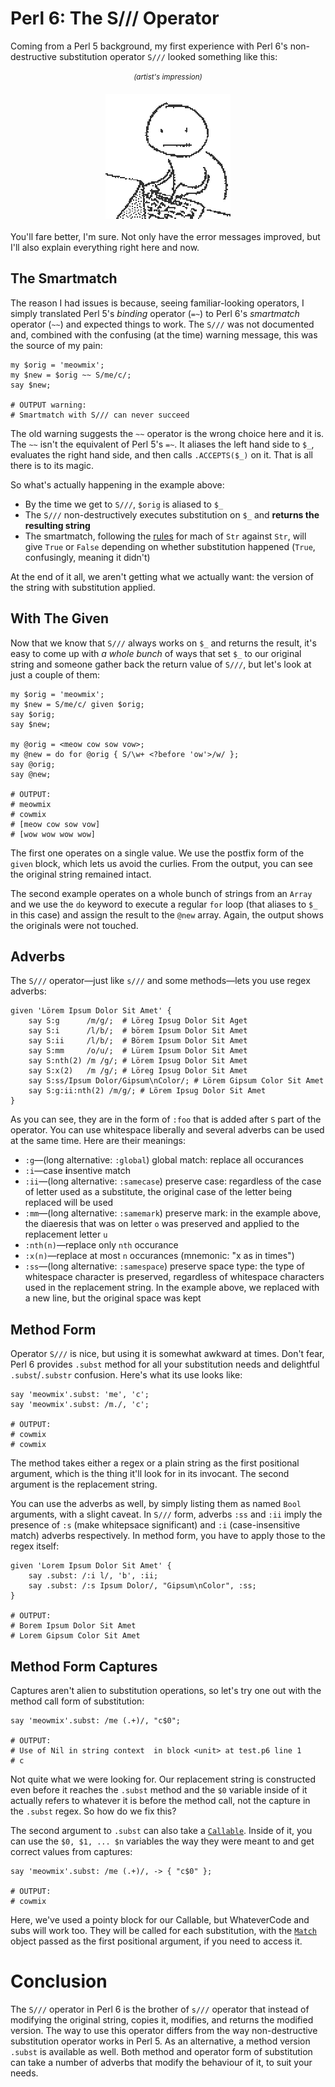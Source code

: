 # Perl 6: The S/// Operator

Coming from a Perl 5 background, my first experience with Perl 6's non-destructive substitution operator `S///` looked something like this:

<p style="text-align: center">
    <small><i>(artist's impression)</i></small>
    <img src="stock/20160428-Substitutions.gif" style="display: block; margin: 20px auto;">
</p>

You'll fare better, I'm sure. Not only have the error messages improved, but I'll also explain everything right here and now.

## The Smartmatch

The reason I had issues is because, seeing familiar-looking operators, I
simply translated Perl 5's *binding* operator (`=~`) to Perl 6's
*smartmatch* operator (`~~`) and expected things to work. The `S///` was not documented and, combined with the confusing (at the time) warning message, this was the source of my pain:

    my $orig = 'meowmix';
    my $new = $orig ~~ S/me/c/;
    say $new;

    # OUTPUT warning:
    # Smartmatch with S/// can never succeed

The old warning suggests the `~~` operator is the wrong choice here and it is.
The `~~` isn't the equivalent of Perl 5's `=~`. It aliases the left hand side
to `$_`, evaluates the right hand side, and then calls `.ACCEPTS($_)` on it. That is all there is to its magic.

So what's actually happening in the example above:

* By the time we get to `S///`, `$orig` is aliased to `$_`
* The `S///` non-destructively executes substitution on `$_` and **returns the resulting string**
* The smartmatch, following the [rules](http://docs.perl6.org/routine/~~) for
mach of `Str` against `Str`, will give `True` or `False` depending on whether
substitution happened (`True`, confusingly, meaning it didn't)

At the end of it all, we aren't getting what we actually want: the version of the string with substitution applied.

## With The Given

Now that we know that `S///` always works on `$_` and returns the result, it's
easy to come up with *a whole bunch* of ways that set `$_` to our original
string and someone gather back the return value of `S///`, but let's look
at just a couple of them:

    my $orig = 'meowmix';
    my $new = S/me/c/ given $orig;
    say $orig;
    say $new;

    my @orig = <meow cow sow vow>;
    my @new = do for @orig { S/\w+ <?before 'ow'>/w/ };
    say @orig;
    say @new;

    # OUTPUT:
    # meowmix
    # cowmix
    # [meow cow sow vow]
    # [wow wow wow wow]

The first one operates on a single value. We use the postfix form of the
`given` block, which lets us avoid the curlies. From the output, you can see the original string remained intact.

The second example operates on a whole bunch of strings from an `Array` and we
use the `do` keyword to execute a regular `for` loop (that aliases to `$_` in this case) and assign the result to the `@new` array. Again, the output shows
the originals were not touched.

## Adverbs

The `S///` operator—just like `s///` and some methods—lets you use regex adverbs:

    given 'Lörem Ipsum Dolor Sit Amet' {
        say S:g      /m/g/;  # Löreg Ipsug Dolor Sit Aget
        say S:i      /l/b/;  # börem Ipsum Dolor Sit Amet
        say S:ii     /l/b/;  # Börem Ipsum Dolor Sit Amet
        say S:mm     /o/u/;  # Lürem Ipsum Dolor Sit Amet
        say S:nth(2) /m /g/; # Lörem Ipsug Dolor Sit Amet
        say S:x(2)   /m /g/; # Löreg Ipsug Dolor Sit Amet
        say S:ss/Ipsum Dolor/Gipsum\nColor/; # Lörem Gipsum Color Sit Amet
        say S:g:ii:nth(2) /m/g/; # Lörem Ipsug Dolor Sit Amet
    }

As you can see, they are in the form of `:foo` that is added after `S` part of the operator. You can
use whitespace liberally and several adverbs can be used at the same time. Here are their
meanings:

* `:g`—(long alternative: `:global`) global match: replace all occurances
* `:i`—case **i**nsentive match
* `:ii`—(long alternative: `:samecase`) preserve case: regardless of the case of letter used as a substitute, the original case of the letter being replaced will be used
* `:mm`—(long alternative: `:samemark`) preserve mark: in the example above, the diaeresis that was on letter `o` was preserved and applied to the replacement letter `u`
* `:nth(n)`—replace only `nth` occurance
* `:x(n)`—replace at most `n` occurances (mnemonic: "x as in times")
* `:ss`—(long alternative: `:samespace`) preserve space type: the type of whitespace character is preserved, regardless of whitespace characters used in the replacement string. In the example above, we replaced with a new line, but the original space was kept
    
## Method Form

Operator `S///` is nice, but using it is somewhat awkward at times. Don't fear, Perl 6 provides
`.subst` method for all your substitution needs and delightful `.subst`/`.substr` confusion. Here's
what its use looks like:

    say 'meowmix'.subst: 'me', 'c';
    say 'meowmix'.subst: /m./, 'c';

    # OUTPUT:
    # cowmix
    # cowmix

The method takes either a regex or a plain string as the first positional argument, which is the thing it'll
look for in its invocant. The second argument is the replacement string.

You can use the adverbs as well, by simply listing them as named `Bool` arguments,
with a slight caveat. In `S///` form, adverbs `:ss` and `:ii` imply
the presence of `:s` (make whitepsace significant) and `:i` (case-insensitive match) adverbs respectively.
In method form, you have to apply those to the regex itself:

    given 'Lorem Ipsum Dolor Sit Amet' {
        say .subst: /:i l/, 'b', :ii;
        say .subst: /:s Ipsum Dolor/, "Gipsum\nColor", :ss;
    }

    # OUTPUT:
    # Borem Ipsum Dolor Sit Amet
    # Lorem Gipsum Color Sit Amet

## Method Form Captures

Captures aren't alien to substitution operations, so let's try one out with the method call form
of substitution:

    say 'meowmix'.subst: /me (.+)/, "c$0";

    # OUTPUT:
    # Use of Nil in string context  in block <unit> at test.p6 line 1
    # c

Not quite what we were looking for. Our replacement string is constructed even before it reaches the `.subst` method and the `$0` variable inside of it actually refers to whatever it is before the
method call, not the capture in the `.subst` regex. So how do we fix this?

The second argument to `.subst` can also take a [`Callable`](http://docs.perl6.org/type/Callable). Inside
of it, you can use the `$0, $1, ... $n` variables the way they were meant to and get correct values from
captures:

    say 'meowmix'.subst: /me (.+)/, -> { "c$0" };

    # OUTPUT:
    # cowmix

Here, we've used a pointy block for our Callable, but WhateverCode and subs will work too. They will
be called for each substitution, with the [`Match`](http://docs.perl6.org/type/Match) object passed
as the first positional argument, if you need to access it.

# Conclusion

The `S///` operator in Perl 6 is the brother of `s///` operator that instead of modifying the original
string, copies it, modifies, and returns the modified version. The way to use this operator differs from
the way non-destructive substitution operator works in Perl 5. As an alternative, a method version `.subst` is available as well. Both method and operator form of substitution can take a number of adverbs that
modify the behaviour of it, to suit your needs.